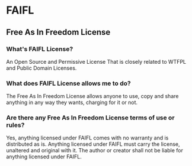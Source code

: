 # FAIFL

## Free As In Freedom License

### What's FAIFL License?
An Open Source and Permissive License That is closely related to WTFPL and Public Domain Licenses.

### What does FAIFL License allows me to do?
The Free As In Freedom License allows anyone to use, copy and share anything in any way they wants, charging for it or not.

### Are there any Free As In Freedom License terms of use or rules?
Yes, anything licensed under FAIFL comes with no warranty and is distributed as is.
Anything licensed under FAIFL must carry the license, unaltered and original with it.
The author or creator shall not be liable for anything licensed under FAIFL.

